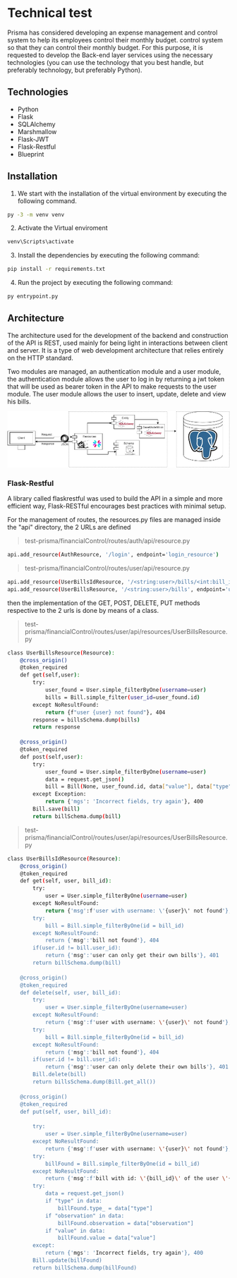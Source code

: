 # Technical test

Prisma has considered developing an expense management and control system to help its employees control their monthly budget. control system so that they can control their monthly budget. For this purpose, it is requested to develop the
Back-end layer services using the necessary technologies (you can use the technology that you best handle, but preferably technology, but preferably Python).

## Technologies
 - Python
 - Flask
 - SQLAlchemy
 - Marshmallow
 - Flask-JWT
 - Flask-Restful
 - Blueprint

## Installation
1. We start with the installation of the virtual environment by executing the following command.
```bash
py -3 -m venv venv
```
2. Activate the Virtual enviroment
```bash
venv\Scripts\activate
```
3. Install the dependencies by executing the following command:
```bash
pip install -r requirements.txt
```
4. Run the project by executing the following command:
```bash
py entrypoint.py
```
## Architecture
The architecture used for the development of the backend and construction of the API is REST, used mainly for being light in interactions between client and server. 
It is a type of web development architecture that relies entirely on the HTTP standard. 

Two modules are managed, an authentication module and a user module, the authentication module allows the user to log in by returning a jwt token that will be used as bearer token in the API to make requests to the user module. The user module allows the user to insert, update, delete and view his bills.

![alt text](https://github.com/GenesisDaniela/test-prisma/blob/master/arquitectura.jpeg)

### Flask-Restful

A library called flaskrestful was used to build the API in a simple and more efficient way, Flask-RESTful encourages best practices with minimal setup.

For the management of routes, the resources.py files are managed inside the "api" directory, the 2 URLs are defined
> test-prisma/financialControl/routes/auth/api/resource.py
```bash
api.add_resource(AuthResource, '/login', endpoint='login_resource')
```
> test-prisma/financialControl/routes/user/api/resource.py
```bash
api.add_resource(UserBillsIdResource, '/<string:user>/bills/<int:bill_id>', endpoint='user_bill_resource')
api.add_resource(UserBillsResource, '/<string:user>/bills', endpoint='user_list_resource')
```
then the implementation of the GET, POST, DELETE, PUT methods respective to the 2 urls is done by means of a class.

> test-prisma/financialControl/routes/user/api/resources/UserBillsResource.py
```bash
class UserBillsResource(Resource):
    @cross_origin()
    @token_required
    def get(self,user): 
        try:
            user_found = User.simple_filterByOne(username=user)
            bills = Bill.simple_filter(user_id=user_found.id)
        except NoResultFound:
            return {f"user {user} not found"}, 404
        response = billsSchema.dump(bills)
        return response
    
    @cross_origin()
    @token_required
    def post(self,user):
        try:
            user_found = User.simple_filterByOne(username=user)
            data = request.get_json()
            bill = Bill(None, user_found.id, data["value"], data["type"], data["observation"])
        except Exception:
            return {'mgs': 'Incorrect fields, try again'}, 400
        Bill.save(bill)
        return billSchema.dump(bill)
```

> test-prisma/financialControl/routes/user/api/resources/UserBillsResource.py
```bash
class UserBillsIdResource(Resource):
    @cross_origin()
    @token_required
    def get(self, user, bill_id):
        try:
            user = User.simple_filterByOne(username=user)
        except NoResultFound:
            return {'msg':f'user with username: \'{user}\' not found'}, 404
        try:
            bill = Bill.simple_filterByOne(id = bill_id)
        except NoResultFound:
            return {'msg':'bill not found'}, 404
        if(user.id != bill.user_id):
            return {'msg':'user can only get their own bills'}, 401
        return billSchema.dump(bill)
    
    @cross_origin()
    @token_required
    def delete(self, user, bill_id):
        try:
            user = User.simple_filterByOne(username=user) 
        except NoResultFound:
            return {'msg':f'user with username: \'{user}\' not found'}, 404
        try: 
            bill = Bill.simple_filterByOne(id = bill_id)
        except NoResultFound:
            return {'msg':'bill not found'}, 404
        if(user.id != bill.user_id):
            return {'msg':'user can only delete their own bills'}, 401
        Bill.delete(bill)
        return billsSchema.dump(Bill.get_all())
    
    @cross_origin()
    @token_required
    def put(self, user, bill_id): 

        try:
            user = User.simple_filterByOne(username=user) 
        except NoResultFound:
            return {'msg':f'user with username: \'{user}\' not found'}, 404
        try: 
            billFound = Bill.simple_filterByOne(id = bill_id)
        except NoResultFound:
            return {'msg':f'bill with id: \'{bill_id}\' of the user \'{user}\' not found'}, 404
        try:
            data = request.get_json()
            if "type" in data:
                billFound.type_ = data["type"]
            if "observation" in data:
                billFound.observation = data["observation"]
            if "value" in data:
                billFound.value = data["value"]
        except:
            return {'mgs': 'Incorrect fields, try again'}, 400
        Bill.update(billFound)
        return billSchema.dump(billFound)
```
